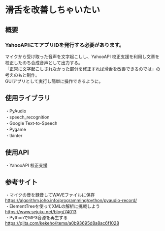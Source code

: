 # 滑舌を改善しちゃいたい
## 概要
### YahooAPIにてアプリIDを発行する必要があります。
マイクから受け取った音声を文字起こしし、YahooAPI 校正支援を利用し文章を校正したのち合成音声として出力する。<br>
「正常に文字起こしされなかった部分を修正すれば滑舌を改善できるのでは」の考えのもと制作。<br>
GUIアプリとして実行し簡単に操作できるように。<br>
## 使用ライブラリ
・PyAudio<br>
・speech_recognition<br>
・Google Text-to-Speech<br>
・Pygame<br>
・tkinter<br>
## 使用API
・YahooAPI 校正支援<br>
## 参考サイト
・マイクの音を録音してWAVEファイルに保存  https://algorithm.joho.info/programming/python/pyaudio-record/<br>
・ElementTreeを使ってXMLの解析に挑戦しよう  https://www.sejuku.net/blog/74013<br>
・PythonでMP3音源を再生する  https://qiita.com/kekeho/items/a0b93695d8a8ac6f1028
